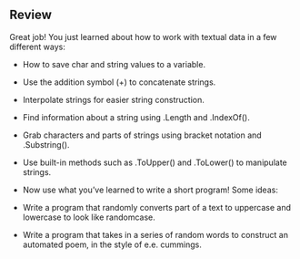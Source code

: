 ## Review

Great job! You just learned about how to work with textual data in a few different ways:

- How to save char and string values to a variable.
- Use the addition symbol (+) to concatenate strings.
- Interpolate strings for easier string construction.
- Find information about a string using .Length and .IndexOf().
- Grab characters and parts of strings using bracket notation and .Substring().
- Use built-in methods such as .ToUpper() and .ToLower() to manipulate strings.
- Now use what you’ve learned to write a short program! Some ideas:


- Write a program that randomly converts part of a text to uppercase and lowercase to look like randomcase.
- Write a program that takes in a series of random words to construct an automated poem, in the style of e.e. cummings.